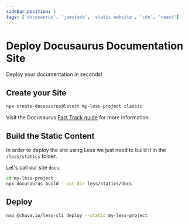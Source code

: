 ```yaml
---
sidebar_position: 1
tags: ['docusaurus', 'jamstack', 'static website', 'cdn', 'react']
---
```


# Deploy Docusaurus Documentation Site

<Icon icon="logos:docusaurus" height="100" />

Deploy your documentation in seconds!

## Create your Site

```bash
npx create-docusaurus@latest my-less-project classic
```

Visit the Docusaurus [Fast Track guide](https://docusaurus.io/docs#fast-track) for more information.

## Build the Static Content

In order to deploy the site using Less we just need to build it in the `/less/statics` folder.

Let's call our site `docs`:
```bash
cd my-less-project
npx docusaurus build --out-dir less/statics/docs
```

## Deploy

```bash
nxp @chuva.io/less-cli deploy --static my-less-project
```
